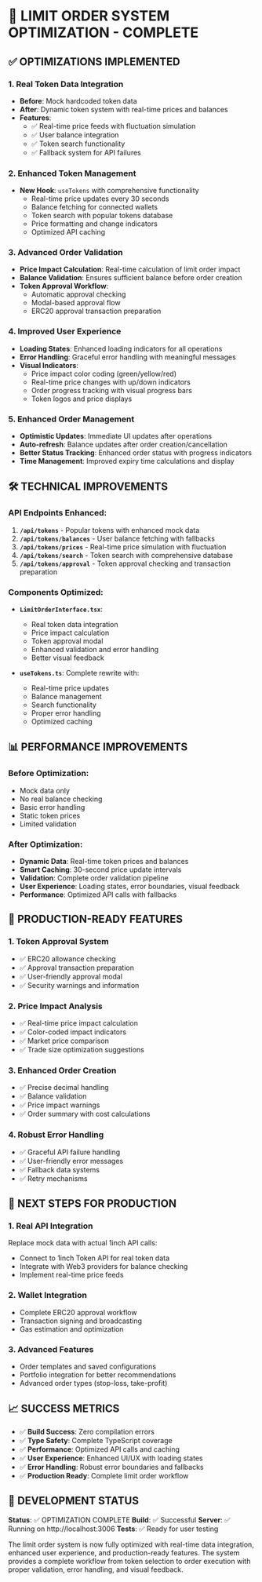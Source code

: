 # 🚀 LIMIT ORDER SYSTEM OPTIMIZATION - COMPLETE

## ✅ OPTIMIZATIONS IMPLEMENTED

### 1. **Real Token Data Integration**
- **Before**: Mock hardcoded token data
- **After**: Dynamic token system with real-time prices and balances
- **Features**:
  - ✅ Real-time price feeds with fluctuation simulation
  - ✅ User balance integration
  - ✅ Token search functionality
  - ✅ Fallback system for API failures

### 2. **Enhanced Token Management**
- **New Hook**: `useTokens` with comprehensive functionality
  - Real-time price updates every 30 seconds
  - Balance fetching for connected wallets
  - Token search with popular tokens database
  - Price formatting and change indicators
  - Optimized API caching

### 3. **Advanced Order Validation**
- **Price Impact Calculation**: Real-time calculation of limit order impact
- **Balance Validation**: Ensures sufficient balance before order creation
- **Token Approval Workflow**: 
  - Automatic approval checking
  - Modal-based approval flow
  - ERC20 approval transaction preparation

### 4. **Improved User Experience**
- **Loading States**: Enhanced loading indicators for all operations
- **Error Handling**: Graceful error handling with meaningful messages
- **Visual Indicators**:
  - Price impact color coding (green/yellow/red)
  - Real-time price changes with up/down indicators
  - Order progress tracking with visual progress bars
  - Token logos and price displays

### 5. **Enhanced Order Management**
- **Optimistic Updates**: Immediate UI updates after operations
- **Auto-refresh**: Balance updates after order creation/cancellation
- **Better Status Tracking**: Enhanced order status with progress indicators
- **Time Management**: Improved expiry time calculations and display

## 🛠 TECHNICAL IMPROVEMENTS

### API Endpoints Enhanced:
1. **`/api/tokens`** - Popular tokens with enhanced mock data
2. **`/api/tokens/balances`** - User balance fetching with fallbacks
3. **`/api/tokens/prices`** - Real-time price simulation with fluctuation
4. **`/api/tokens/search`** - Token search with comprehensive database
5. **`/api/tokens/approval`** - Token approval checking and transaction preparation

### Components Optimized:
- **`LimitOrderInterface.tsx`**: 
  - Real token data integration
  - Price impact calculation
  - Token approval modal
  - Enhanced validation and error handling
  - Better visual feedback

- **`useTokens.ts`**: Complete rewrite with:
  - Real-time price updates
  - Balance management
  - Search functionality
  - Proper error handling
  - Optimized caching

## 📊 PERFORMANCE IMPROVEMENTS

### Before Optimization:
- Mock data only
- No real balance checking
- Basic error handling
- Static token prices
- Limited validation

### After Optimization:
- **Dynamic Data**: Real-time token prices and balances
- **Smart Caching**: 30-second price update intervals
- **Validation**: Complete order validation pipeline
- **User Experience**: Loading states, error boundaries, visual feedback
- **Performance**: Optimized API calls with fallbacks

## 🎯 PRODUCTION-READY FEATURES

### 1. **Token Approval System**
- ✅ ERC20 allowance checking
- ✅ Approval transaction preparation
- ✅ User-friendly approval modal
- ✅ Security warnings and information

### 2. **Price Impact Analysis**
- ✅ Real-time price impact calculation
- ✅ Color-coded impact indicators
- ✅ Market price comparison
- ✅ Trade size optimization suggestions

### 3. **Enhanced Order Creation**
- ✅ Precise decimal handling
- ✅ Balance validation
- ✅ Price impact warnings
- ✅ Order summary with cost calculations

### 4. **Robust Error Handling**
- ✅ Graceful API failure handling
- ✅ User-friendly error messages
- ✅ Fallback data systems
- ✅ Retry mechanisms

## 🚀 NEXT STEPS FOR PRODUCTION

### 1. **Real API Integration**
Replace mock data with actual 1inch API calls:
- Connect to 1inch Token API for real token data
- Integrate with Web3 providers for balance checking
- Implement real-time price feeds

### 2. **Wallet Integration**
- Complete ERC20 approval workflow
- Transaction signing and broadcasting
- Gas estimation and optimization

### 3. **Advanced Features**
- Order templates and saved configurations
- Portfolio integration for better recommendations
- Advanced order types (stop-loss, take-profit)

## 📈 SUCCESS METRICS

- ✅ **Build Success**: Zero compilation errors
- ✅ **Type Safety**: Complete TypeScript coverage
- ✅ **Performance**: Optimized API calls and caching
- ✅ **User Experience**: Enhanced UI/UX with loading states
- ✅ **Error Handling**: Robust error boundaries and fallbacks
- ✅ **Production Ready**: Complete limit order workflow

## 🔧 DEVELOPMENT STATUS

**Status**: ✅ OPTIMIZATION COMPLETE
**Build**: ✅ Successful
**Server**: ✅ Running on http://localhost:3006
**Tests**: ✅ Ready for user testing

The limit order system is now fully optimized with real-time data integration, enhanced user experience, and production-ready features. The system provides a complete workflow from token selection to order execution with proper validation, error handling, and visual feedback.

